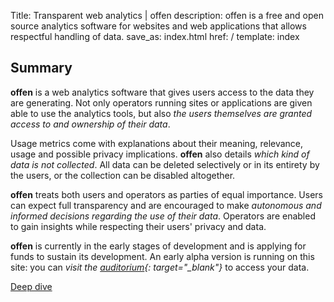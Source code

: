 Title: Transparent web analytics | offen
description: offen is a free and open source analytics software for websites and web applications that allows respectful handling of data.
save_as: index.html
href: /
template: index

## Summary

__offen__ is a web analytics software that gives users access to the data they are generating. Not only operators running sites or applications are given able to use the analytics tools, but also *the users themselves are granted access to and ownership of their data*.

Usage metrics come with explanations about their meaning, relevance, usage and possible privacy implications. __offen__ also details *which kind of data is not collected*. All data can be deleted selectively or in its entirety by the users, or the collection can be disabled altogether.

__offen__ treats both users and operators as parties of equal importance. Users can expect full transparency and are encouraged to make *autonomous and informed decisions regarding the use of their data*. Operators are enabled to gain insights while respecting their users' privacy and data.

__offen__ is currently in the early stages of development and is applying for funds to sustain its development. An early alpha version is running on this site: you can *visit the [auditorium](https://auditorium-alpha.offen.dev){: target="_blank"}* to access your data.

<div class="btn-wrapper">
<a class="btn btn-color-yellow" href="/deep-dive/">Deep dive</a>
</div>
